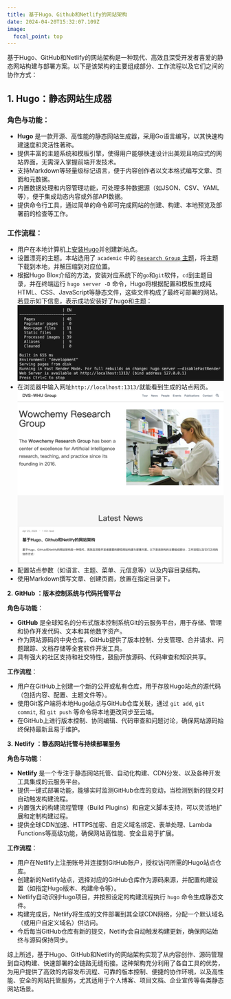 ```yaml
---
title: 基于Hugo、Github和Netlify的网站架构
date: 2024-04-20T15:32:07.109Z
image:
  focal_point: top
---
```

基于Hugo、GitHub和Netlify的网站架构是一种现代、高效且深受开发者喜爱的静态网站构建与部署方案。以下是该架构的主要组成部分、工作流程以及它们之间的协作方式：

<!--more-->

## **1. Hugo：静态网站生成器**

### **角色与功能**：

* **Hugo** 是一款开源、高性能的静态网站生成器，采用Go语言编写，以其快速构建速度和灵活性著称。
* 提供丰富的主题系统和模板引擎，使得用户能够快速设计出美观且响应式的网站界面，无需深入掌握前端开发技术。
* 支持Markdown等轻量级标记语言，便于内容创作者以文本格式编写文章、页面和元数据。
* 内置数据处理和内容管理功能，可处理多种数据源（如JSON、CSV、YAML等），便于集成动态内容或外部API数据。
* 提供命令行工具，通过简单的命令即可完成网站的创建、构建、本地预览及部署前的检查等工作。

### **工作流程**：

* 用户在本地计算机上[安装Hugo](https://gohugo.io/getting-started/quick-start/)并创建新站点。
* 设置漂亮的主题。本站选用了 `academic` 中的 [`Research Group` 主题](https://hugoblox.com/templates/details/research-group/)，将主题下载到本地，并解压缩到对应位置。
* 根据Hugo Blox介绍的方法，安装对应系统下的`go`和`git`软件，`cd`到主题目录，并在终端运行 `hugo server -D` 命令，Hugo将根据配置和模板生成纯HTML、CSS、JavaScript等静态文件，这些文件构成了最终可部署的网站。若显示如下信息，表示成功安装好了hugo和主题：
  ![运行成功](image.png)
* 在浏览器中输入网址`http://localhost:1313/`就能看到生成的站点网页。
  ![网页预览](featured.png)
* 配置站点参数（如语言、主题、菜单、元信息等）以及内容目录结构。
* 使用Markdown撰写文章、创建页面，放置在指定目录下。

**2.**  **GitHub** **：版本控制系统与代码托管平台**

**角色与功能**：

* **GitHub** 是全球知名的分布式版本控制系统Git的云服务平台，用于存储、管理和协作开发代码、文本和其他数字资产。
* 作为网站源码的中央仓库，GitHub提供了版本控制、分支管理、合并请求、问题跟踪、文档存储等全套软件开发工具。
* 具有强大的社区支持和社交特性，鼓励开放源码、代码审查和知识共享。

**工作流程**：

* 用户在GitHub上创建一个新的公开或私有仓库，用于存放Hugo站点的源代码（包括内容、配置、主题文件等）。
* 使用Git客户端将本地Hugo站点与GitHub仓库关联，通过 `git add`, `git commit`, 和 `git push` 等命令将本地更改同步至云端。
* 在GitHub上进行版本控制、协同编辑、代码审查和问题讨论，确保网站源码始终保持最新且易于维护。

**3.**  **Netlify** **：静态网站托管与持续部署服务**

**角色与功能**：

* **Netlify** 是一个专注于静态网站托管、自动化构建、CDN分发、以及各种开发工具集成的云服务平台。
* 提供一键式部署功能，能够实时监测GitHub仓库的变动，当检测到新的提交时自动触发构建流程。
* 内置强大的构建流程管理（Build Plugins）和自定义脚本支持，可以灵活地扩展和定制构建过程。
* 提供全球CDN加速、HTTPS加密、自定义域名绑定、表单处理、Lambda Functions等高级功能，确保网站高性能、安全且易于扩展。

**工作流程**：

* 用户在Netlify上注册账号并连接到GitHub账户，授权访问所需的Hugo站点仓库。
* 创建新的Netlify站点，选择对应的GitHub仓库作为源码来源，并配置构建设置（如指定Hugo版本、构建命令等）。
* Netlify自动识别Hugo项目，并按照设定的构建流程执行 `hugo` 命令生成静态文件。
* 构建完成后，Netlify将生成的文件部署到其全球CDN网络，分配一个默认域名（或用户自定义域名）供访问。
* 今后每当GitHub仓库有新的提交，Netlify会自动触发构建更新，确保网站始终与源码保持同步。

综上所述，基于Hugo、GitHub和Netlify的网站架构实现了从内容创作、源码管理到自动构建、快速部署的全链路无缝衔接。这种架构充分利用了各自工具的优势，为用户提供了高效的内容发布流程、可靠的版本控制、便捷的协作环境，以及高性能、安全的网站托管服务，尤其适用于个人博客、项目文档、企业宣传等各类静态网站场景。
